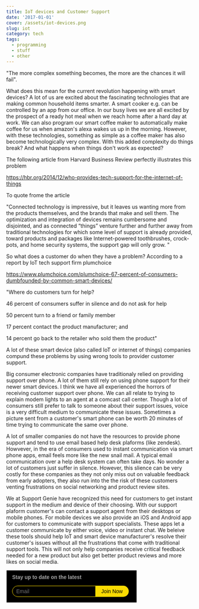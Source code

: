 ```yaml
---
title: IoT devices and Customer Support
date: '2017-01-01'
cover: /assets/iot-devices.png
slug: iot
category: tech
tags:
  - programming
  - stuff
  - other
---
```

"The more complex something becomes, the more are the chances it will fail".



What does this mean for the current revolution happening with smart devices? A lot of us are excited about the fascinating technologies that are making common household items smarter. A smart cooker e.g. can be controlled by an app from our office. In our busy lives we are all excited by the prospect of a ready hot meal when we reach home after a hard day at work. We can also program our smart coffee maker to automatically make coffee for us when amazon's alexa wakes us up in the morning. However, with these technologies, something as simple as a coffee maker has also become technologically very complex. With this added complexity do things break? And what happens when things don't work as expected?



The following article from Harvard Business Review perfectly illustrates this problem

https://hbr.org/2014/12/who-provides-tech-support-for-the-internet-of-things

To quote frome the article

"Connected technology is impressive, but it leaves us wanting more from the products themselves, and the brands that make and sell them. The optimization and integration of devices remains cumbersome and disjointed, and as connected “things” venture further and further away from traditional technologies for which some level of support is already provided, toward products and packages like Internet-powered toothbrushes, crock-pots, and home security systems, the support gap will only grow. "



So what does a customer do when they have a problem? According to a report by IoT tech support firm plumchoice 

https://www.plumchoice.com/plumchoice-67-percent-of-consumers-dumbfounded-by-common-smart-devices/

"Where do customers turn for help?

46 percent of consumers suffer in silence and do not ask for help

50 percent turn to a friend or family member

17 percent contact the product manufacturer; and

14 percent go back to the retailer who sold them the product"



A lot of these smart device (also called IoT or internet of things) companies compund these problems by using wrong tools to provider customer support. 



Big consumer electronic companies have traditionaly relied on providing support over phone. A lot of them still rely on using phone support for their newer smart devices. I think we have all experienced the horrors of receiving customer support over phone. We can all relate to trying to explain modem lights to an agent at a comcast call center. Though a lot of consumers still prefer to talk to someone about their support issues, voice is a very difficult medium to communicate these issues. Sometimes a picture sent from a customer's smart phone can be worth 20 minutes of time trying to communicate the same over phone. 



A lot of smaller companies do not have the resources to provide phone support and tend to use email based help desk plaforms (like zendesk). Howvever, in the era of consumers used to instant communication via smart phone apps, email feels more like the new snail mail. A typical email communication over a help desk system can often take days. No wonder a lot of customers just suffer in silence. However, this slience can be very costly for these companies as they not only miss out on valuable feedback from early adopters, they also run into the the risk of these customers venting frustrations on social networking and product review sites.



We at Support Genie have recognized this need for customers to get instant support in the medium and device of their choosing. With our support plaform customer's can contact a support agent from their desktops or mobile phones. For mobile devices we also provide an iOS and Android app for customers to communicate with support specialists. These apps let a customer communicate by either voice, video or instant chat. We beleive these tools should help IoT and smart device manufacturer's resolve their customer's issues without all the frustrations that come with traditional support tools. This will not only help companies receive critical feedback needed for a new product but also get better product reviews and more likes on social media.

<!--Zoho Campaigns Web-Optin Form's Header Code Starts Here-->

<script type="text/javascript" src="https://publ.maillist-manage.com/js/optin.min.js" onload="setupSF('sfa3e251e879e810fafc3f54ab4f0e5747ae6364a62834cb22','ZCFORMVIEW',false,'light',false,'0')"></script>
<script type="text/javascript">
	function runOnFormSubmit_sfa3e251e879e810fafc3f54ab4f0e5747ae6364a62834cb22(th){
		/*Before submit, if you want to trigger your event, "include your code here"*/
	};
</script>

<style>
.quick_form_12_css * {
    -webkit-box-sizing: border-box !important;
    -moz-box-sizing: border-box !important;
    box-sizing: border-box !important;
    overflow-wrap: break-word
}
@media only screen and (max-width: 600px) {.quick_form_12_css[name="SIGNUP_BODY"] { width: 100% !important; min-width: 100% !important; margin: 0px auto !important; padding: 0px !important } .SIGNUP_FLD { width: 90% !important; margin: 10px 5% !important; padding: 0px !important } .SIGNUP_FLD input { margin: 0 !important; border-radius: 25px !important } }
</style>

<!--Zoho Campaigns Web-Optin Form's Header Code Ends Here--><!--Zoho Campaigns Web-Optin Form Starts Here-->

<div id="sfa3e251e879e810fafc3f54ab4f0e5747ae6364a62834cb22" data-type="signupform" style="opacity: 1;">
	<div id="customForm">
		<div class="quick_form_12_css" style="background-color: rgb(0, 0, 0); width: 350px; z-index: 2; font-family: &quot;Arial&quot;; border-width: 1px; border-style: solid; border-color: rgb(235, 235, 235); overflow: hidden" name="SIGNUP_BODY">
			<div>
				<div style="font-size: 14px; font-family: Arial; font-weight: bold; color: rgb(166, 166, 166); text-align: left; padding: 10px 15px 5px; width: 100%; display: block; background-color: rgb(0, 0, 0)" id="SIGNUP_HEADING">Stay up to date on the latest</div>
				<div style="position:relative;">
					<div id="Zc_SignupSuccess" style="display:none;position:absolute;margin-left:4%;width:90%;background-color: white; padding: 3px; border: 3px solid rgb(194, 225, 154);  margin-top: 10px;margin-bottom:10px;word-break:break-all">
						<table width="100%" cellpadding="0" cellspacing="0" border="0">
							<tbody>
								<tr>
									<td width="10%">
										<img class="successicon" src="https://publ.maillist-manage.com/images/challangeiconenable.jpg" align="absmiddle">
									</td>
									<td>
										<span id="signupSuccessMsg" style="color: rgb(73, 140, 132); font-family: sans-serif; font-size: 14px;word-break:break-word">&nbsp;&nbsp;Thank you for Signing Up</span>
									</td>
								</tr>
							</tbody>
						</table>
					</div>
				</div>
				<form method="POST" id="zcampaignOptinForm" style="margin: 0px; width: 100%; padding: 0px 15px" action="https://maillist-manage.com/weboptin.zc" target="_zcSignup">
					<div style="background-color: rgb(255, 235, 232); padding: 10px; color: rgb(210, 0, 0); font-size: 11px; margin: 20px 10px 0px; border: 1px solid rgb(255, 217, 211); opacity: 1; display: none" id="errorMsgDiv">Please correct the marked field(s) below.</div>
					<div style="position: relative; margin: 10px 0 15px; width: 225px; height: 30px; display: inline-block" class="SIGNUP_FLD">
						<div id="Zc_SignupSuccess" style="position: absolute; width: 87%; background-color: white; padding: 3px; border: 3px solid rgb(194, 225, 154); margin-bottom: 10px; word-break: break-all; opacity: 1; display: none">
							<div style="width: 20px; padding: 5px; display: table-cell">
								<img class="successicon" src="https://campaigns.zoho.com/images/challangeiconenable.jpg" style="width: 20px">
							</div>
							<div style="display: table-cell">
								<span id="signupSuccessMsg" style="color: rgb(73, 140, 132); font-family: sans-serif; font-size: 14px; line-height: 30px; display: block"></span>
							</div>
						</div>
						<input type="text" style="font-size: 14px; border: 1px solid rgb(250, 219, 2); border-radius: 50px 0 0 50px; width: 100%; height: 100%; z-index: 4; outline: none; padding: 5px 10px; color: rgb(255, 255, 255); text-align: left; font-family: &quot;Arial&quot;; background-color: transparent; box-sizing: border-box" placeholder="Email" changeitem="SIGNUP_FORM_FIELD" name="CONTACT_EMAIL" id="EMBED_FORM_EMAIL_LABEL">
					</div>
					<div style="position: relative; width: 90px; height: 30px; margin: 0 0 15px; text-align: left; display: inline-block" class="SIGNUP_FLD">
						<input type="button" style="text-align: center; width: 100%; height: 100%; z-index: 5; border: 0; color: rgb(0, 0, 0); cursor: pointer; outline: none; font-size: 14px; background-color: rgb(250, 219, 2); margin: 0; margin-left: -5px; border-radius: 0 50px 50px 0" name="SIGNUP_SUBMIT_BUTTON" id="zcWebOptin" value="Join Now">
					</div>
					<input type="hidden" id="fieldBorder" value="">
					<input type="hidden" id="submitType" name="submitType" value="optinCustomView">
					<input type="hidden" id="emailReportId" name="emailReportId" value="">
					<input type="hidden" id="formType" name="formType" value="QuickForm">
					<input type="hidden" name="zx" id="cmpZuid" value="143747f2">
					<input type="hidden" name="zcvers" value="3.0">
					<input type="hidden" name="oldListIds" id="allCheckedListIds" value="">
					<input type="hidden" id="mode" name="mode" value="OptinCreateView">
					<input type="hidden" id="zcld" name="zcld" value="12e8c5ebfb86e0b9">
					<input type="hidden" id="document_domain" value="">
					<input type="hidden" id="zc_Url" value="publ.maillist-manage.com">
					<input type="hidden" id="new_optin_response_in" value="0">
					<input type="hidden" id="duplicate_optin_response_in" value="0">
					<input type="hidden" name="zc_trackCode" id="zc_trackCode" value="ZCFORMVIEW">
					<input type="hidden" id="zc_formIx" name="zc_formIx" value="a3e251e879e810fafc3f54ab4f0e5747ae6364a62834cb22">
					<input type="hidden" id="viewFrom" value="URL_ACTION">
					<span style="display: none" id="dt_CONTACT_EMAIL">1,true,6,Contact Email,2</span>
				</form>
			</div>
		</div>
	</div>
	<img src="https://publ.maillist-manage.com/images/spacer.gif" id="refImage" onload="referenceSetter(this)" style="display:none;">
</div>
<input type="hidden" id="signupFormType" value="QuickForm_Horizontal">
<div id="zcOptinOverLay" oncontextmenu="return false" style="display:none;text-align: center; background-color: rgb(0, 0, 0); opacity: 0.5; z-index: 100; position: fixed; width: 100%; top: 0px; left: 0px; height: 988px;"></div>
<div id="zcOptinSuccessPopup" style="display:none;z-index: 9999;width: 800px; height: 40%;top: 84px;position: fixed; left: 26%;background-color: #FFFFFF;border-color: #E6E6E6; border-style: solid; border-width: 1px;  box-shadow: 0 1px 10px #424242;padding: 35px;">
	<span style="position: absolute;top: -16px;right:-14px;z-index:99999;cursor: pointer;" id="closeSuccess">
		<img src="https://publ.maillist-manage.com/images/videoclose.png">
	</span>
	<div id="zcOptinSuccessPanel"></div>
</div>

<!--Zoho Campaigns Web-Optin Form Ends Here-->
